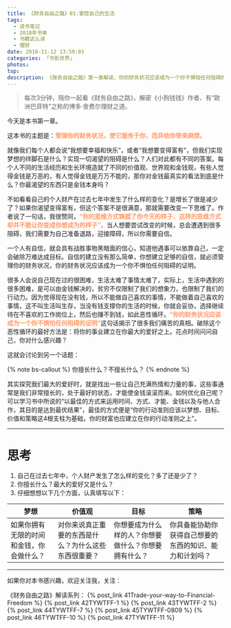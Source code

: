 ```yaml
---
title: 《财务自由之路》01:掌控自己的生活
tags:
  - 读书笔记
  - 2018年书单
  - 书籍这么读
  - 理财
date: 2018-11-12 13:59:03
categories: 「书影世界」
photos:
top:
description: 《账务自由之路》第一章解读，你的财务状况应该成为一个你不惧怕任何阻碍的证明，所有为金钱而做的妥协都可以改变
---
```

>每次3分钟，陪你一起看《财务自由之路》，解密《小狗钱钱》作者、有“欧洲巴菲特”之称的博多·舍费尔理财之道。

今天是本书第一章。

这本书的主题是：<font color="#FF9966">**管理你的财务状况，使它服务于你，而非给你带来麻烦。**</font>

就像我们每个人都会说“我想要幸福和快乐”，或者“我想要变得富有”，但我们实现梦想的绊脚石是什么？实现一切渴望的阻碍是什么？人们对此都有不同的答案。每个人不同的生活经历和生长环境造就了不同的价值观、世界观和金钱观，有些人觉得金钱是万恶的，有人觉得金钱是万万不能的，那你对金钱最真实的看法到底是什么？你最渴望的东西只是金钱本身吗？

不如看看自己的个人财产在过去七年中发生了什么样的变化？是增长了很是减少了？如果你渴望变得富有，但这个答案不是很满意，那就需要改变一下思维了。作者说了一句话，我很赞同，<font color="#FF9966">**“你的思维方式铸就了你今天的样子，这样的思维方式却并不能让你变成你想成为的样子”。**</font>当人想要尝试改变的时候，总会遭遇到很多阻碍，我们需要为自己准备退路，迎接障碍，所以你需要自信。

一个人有自信，就会具有战胜事物黑暗面的信心，知道他遇事可以依靠自己，一定会破除万难达成目标。自信的建立没有那么简单，你想建立足够的自信，就必须管理你的财务状况，你的财务状况应该成为一个你不惧怕任何阻碍的证明。

很多人会说自己现在过的很困难，生活太难了事情太难了，实际上，生活中遇到的很多困难，是可以由金钱解决的，贫穷不仅限制了我们的想象力，也限制了我们的行动力。因为觉得现在没有钱，所以不能做自己喜欢的事情，不能做着自己喜欢的事情，这不叫生活叫生存，当没有钱支撑你的生活的时候，你就会妥协，选择继续待在不喜欢的工作岗位上，然后也赚不到钱，如此恶性循环。<font color="#FF9966">**“你的财务状况应该成为一个你不惧怕任何阻碍的证明”**</font>这句话揭示了很多我们痛苦的真相。破除这个恶性循环的最好方法是：将你的事业建立在你最大的爱好之上。花点时间问问自己，你对什么感兴趣？

这就会讨论到另一个话题：

{% note bs-callout %} 你擅长什么？不擅长什么？ {% endnote %}

其实探究我们最大的爱好时，就是找出一些让自己充满热情和力量的事，这些事通常是我们非常擅长的，处于最好的状态，才能使金钱滚滚而来。如何优化自己呢？可以学习书中所说的“以最佳的方式来运用时间、方式、才能、金钱以及与他人合作，其目的是达到最优结果”，最佳的方式便是“你的行动准则应该以梦想、目标、价值和策略这4根支柱为基础，你的财富也应建立在你的行动准则之上”。

---

# 思考

1. 自己在过去七年中，个人财产发生了怎么样的变化？多了还是少了？
2. 你擅长什么？最大的爱好又是什么？
3. 仔细想想以下几个方面，认真填写以下：

梦想 | 价值观 | 目标 | 策略
-|-|-|-
如果你拥有无限的时间和金钱，你会做什么？|对你来说真正重要的东西是什么？为什么这些东西很重要？|你想要成为什么样的人？你想要做什么？你想要拥有什么？|你具备能协助你获得自己想要的东西的知识、能力和计划吗？

---
如果你对本书感兴趣，欢迎关注我，关注：

《财务自由之路》解读系列：
{% post_link 41Trade-your-way-to-Financial-Freedom %}
{% post_link 42TYWTFF-1 %}
{% post_link 43TYWTFF-2 %}
{% post_link 44TYWTFF-7 %}
{% post_link 45TYWTFF-0809 %}
{% post_link 46TYWTFF-10 %}
{% post_link 47TYWTFF-11 %}
